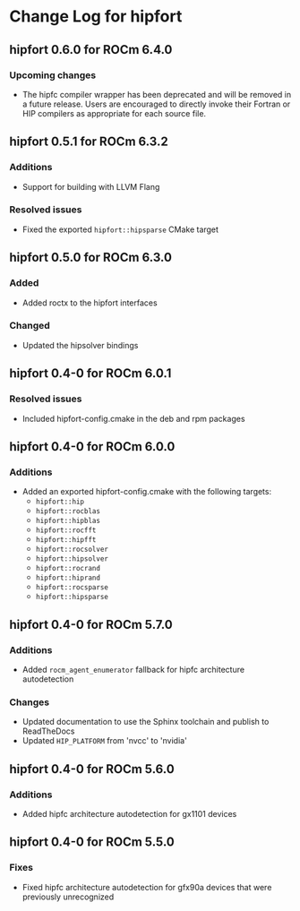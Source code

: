 # Change Log for hipfort

## hipfort 0.6.0 for ROCm 6.4.0

### Upcoming changes

* The hipfc compiler wrapper has been deprecated and will be removed
  in a future release. Users are encouraged to directly invoke their
  Fortran or HIP compilers as appropriate for each source file.

## hipfort 0.5.1 for ROCm 6.3.2

### Additions

* Support for building with LLVM Flang

### Resolved issues

* Fixed the exported `hipfort::hipsparse` CMake target

## hipfort 0.5.0 for ROCm 6.3.0

### Added

* Added roctx to the hipfort interfaces

### Changed

* Updated the hipsolver bindings

## hipfort 0.4-0 for ROCm 6.0.1

### Resolved issues

- Included hipfort-config.cmake in the deb and rpm packages

## hipfort 0.4-0 for ROCm 6.0.0

### Additions

- Added an exported hipfort-config.cmake with the following targets:
  - `hipfort::hip`
  - `hipfort::rocblas`
  - `hipfort::hipblas`
  - `hipfort::rocfft`
  - `hipfort::hipfft`
  - `hipfort::rocsolver`
  - `hipfort::hipsolver`
  - `hipfort::rocrand`
  - `hipfort::hiprand`
  - `hipfort::rocsparse`
  - `hipfort::hipsparse`

## hipfort 0.4-0 for ROCm 5.7.0

### Additions

- Added `rocm_agent_enumerator` fallback for hipfc architecture autodetection

### Changes

- Updated documentation to use the Sphinx toolchain and publish to ReadTheDocs
- Updated `HIP_PLATFORM` from 'nvcc' to 'nvidia'

## hipfort 0.4-0 for ROCm 5.6.0

### Additions

- Added hipfc architecture autodetection for gx1101 devices

## hipfort 0.4-0 for ROCm 5.5.0

### Fixes

- Fixed hipfc architecture autodetection for gfx90a devices that were
  previously unrecognized
